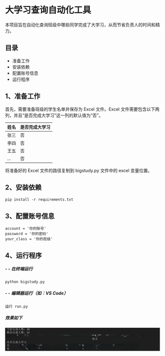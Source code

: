 # 大学习查询自动化工具
本项目旨在自动化查询班级中哪些同学完成了大学习，从而节省负责人的时间和精力。
## 目录
 - 准备工作
 - 安装依赖 
 - 配置账号信息
 - 运行程序
##  1、准备工作
首先，需要准备班级的学生名单并保存为 Excel 文件。Excel 文件需要包含以下两列，并且“是否完成大学习”这一列的默认值为“否”。

| 姓名 | 是否完成大学习 |
|--|--|
| 张三 | 否 |
| 李四 | 否 |
| 王五 | 否 |
| ... | 否 |

将准备好的 Excel 文件的路径复制到 bigstudy.py 文件中的 excel 变量位置。
##  2、安装依赖

    pip install -r requirements.txt

##  3、配置账号信息

	account = '你的账号'
	password = '你的密码'
	your_class = '你的班级'

##  4、运行程序
##### - - 在终端运行
	python bigstudy.py
##### - - 编辑器运行（如：VS Code）
	运行 run.py 
##### 效果如下
![alt text](效果图.png)
